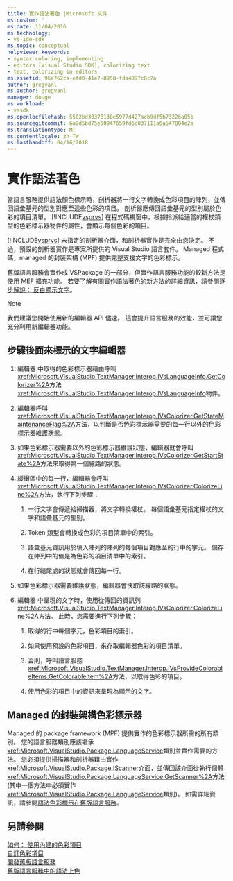 ```yaml
---
title: 實作語法著色 |Microsoft 文件
ms.custom: ''
ms.date: 11/04/2016
ms.technology:
- vs-ide-sdk
ms.topic: conceptual
helpviewer_keywords:
- syntax coloring, implementing
- editors [Visual Studio SDK], colorizing text
- text, colorizing in editors
ms.assetid: 96e762ca-efd0-41e7-8958-fda4897c8c7a
author: gregvanl
ms.author: gregvanl
manager: douge
ms.workload:
- vssdk
ms.openlocfilehash: 5502bd30378130e5977d427acb9df5b73226a05b
ms.sourcegitcommit: 6a9d5bd75e50947659fd6c837111a6a547884e2a
ms.translationtype: MT
ms.contentlocale: zh-TW
ms.lasthandoff: 04/16/2018
---
```

# <a name="implementing-syntax-coloring"></a>實作語法著色
當語言服務提供語法顏色標示時，剖析器將一行文字轉換成色彩項目的陣列，並傳回語彙基元的型別對應至這些色彩的項目。 剖析器應傳回語彙基元的型別屬於色彩的項目清單。 [!INCLUDE[vsprvs](../../code-quality/includes/vsprvs_md.md)] 在程式碼視窗中，根據指派給適當的權杖類型的色彩標示器物件的屬性，會顯示每個色彩的項目。  
  
 [!INCLUDE[vsprvs](../../code-quality/includes/vsprvs_md.md)] 未指定的剖析器介面，和剖析器實作是完全由您決定。 不過，預設的剖析器實作是專案所提供的 Visual Studio 語言套件。 Managed 程式碼，managed 的封裝架構 (MPF) 提供完整支援文字的色彩標示。  
  
 舊版語言服務會實作成 VSPackage 的一部分，但實作語言服務功能的較新方法是使用 MEF 擴充功能。 若要了解有關實作語法著色的新方法的詳細資訊，請參閱[逐步解說： 反白顯示文字](../../extensibility/walkthrough-highlighting-text.md)。  
  
> [!NOTE]
>  我們建議您開始使用新的編輯器 API 儘速。 這會提升語言服務的效能，並可讓您充分利用新編輯器功能。  
  
## <a name="steps-followed-by-an-editor-to-colorize-text"></a>步驟後面來標示的文字編輯器  
  
1.  編輯器 中取得的色彩標示器藉由呼叫<xref:Microsoft.VisualStudio.TextManager.Interop.IVsLanguageInfo.GetColorizer%2A>方法<xref:Microsoft.VisualStudio.TextManager.Interop.IVsLanguageInfo>物件。  
  
2.  編輯器呼叫<xref:Microsoft.VisualStudio.TextManager.Interop.IVsColorizer.GetStateMaintenanceFlag%2A>方法，以判斷是否色彩標示器需要的每一行以外的色彩標示器維護狀態。  
  
3.  如果色彩標示器需要以外的色彩標示器維護狀態，編輯器就會呼叫<xref:Microsoft.VisualStudio.TextManager.Interop.IVsColorizer.GetStartState%2A>方法來取得第一個線路的狀態。  
  
4.  緩衝區中的每一行，編輯器會呼叫<xref:Microsoft.VisualStudio.TextManager.Interop.IVsColorizer.ColorizeLine%2A>方法，執行下列步驟：  
  
    1.  一行文字會傳遞給掃描器，將文字轉換權杖。 每個語彙基元指定權杖的文字和語彙基元的型別。  
  
    2.  Token 類型會轉換成色彩的項目清單中的索引。  
  
    3.  語彙基元資訊用於填入陣列的陣列的每個項目對應至的行中的字元。 儲存在陣列中的值是為色彩的項目清單中的索引。  
  
    4.  在行結尾處的狀態就會傳回每一行。  
  
5.  如果色彩標示器需要維護狀態，編輯器會快取該線路的狀態。  
  
6.  編輯器 中呈現的文字時，使用從傳回的資訊列<xref:Microsoft.VisualStudio.TextManager.Interop.IVsColorizer.ColorizeLine%2A>方法。 此時，您需要進行下列步驟：  
  
    1.  取得的行中每個字元，色彩項目的索引。  
  
    2.  如果使用預設的色彩項目，來存取編輯器色彩的項目清單。  
  
    3.  否則，呼叫語言服務<xref:Microsoft.VisualStudio.TextManager.Interop.IVsProvideColorableItems.GetColorableItem%2A>方法，以取得色彩的項目。  
  
    4.  使用色彩的項目中的資訊來呈現為顯示的文字。  
  
## <a name="managed-package-framework-colorizer"></a>Managed 的封裝架構色彩標示器  
 Managed 的 package framework (MPF) 提供實作的色彩標示器所需的所有類別。 您的語言服務類別應該繼承<xref:Microsoft.VisualStudio.Package.LanguageService>類別並實作需要的方法。 您必須提供掃描器和剖析器藉由實作<xref:Microsoft.VisualStudio.Package.IScanner>介面，並傳回該介面從執行個體<xref:Microsoft.VisualStudio.Package.LanguageService.GetScanner%2A>方法 (其中一個方法中必須實作<xref:Microsoft.VisualStudio.Package.LanguageService>類別)。 如需詳細資訊，請參閱[語法色彩標示在舊版語言服務](../../extensibility/internals/syntax-colorizing-in-a-legacy-language-service.md)。  
  
## <a name="see-also"></a>另請參閱  
 [如何： 使用內建的色彩項目](../../extensibility/internals/how-to-use-built-in-colorable-items.md)   
 [自訂色彩項目](../../extensibility/internals/custom-colorable-items.md)   
 [開發舊版語言服務](../../extensibility/internals/developing-a-legacy-language-service.md)   
 [舊版語言服務中的語法上色](../../extensibility/internals/syntax-colorizing-in-a-legacy-language-service.md)